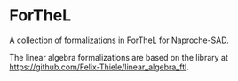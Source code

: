 # ForTheL
A collection of formalizations in ForTheL for Naproche-SAD.

The linear algebra formalizations are based on the library at
https://github.com/Felix-Thiele/linear_algebra_ftl.
